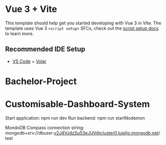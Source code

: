 # Vue 3 + Vite

This template should help get you started developing with Vue 3 in Vite. The template uses Vue 3 `<script setup>` SFCs, check out the [script setup docs](https://v3.vuejs.org/api/sfc-script-setup.html#sfc-script-setup) to learn more.

## Recommended IDE Setup

- [VS Code](https://code.visualstudio.com/) + [Volar](https://marketplace.visualstudio.com/items?itemName=Vue.volar)
# Bachelor-Project
# Customisable-Dashboard-System

Start application: npm run dev
Run backend: npm run startNodemon

MondoDB Compass connection string: mongodb+srv://dbuser:y2J4VJdzSu53eJUV@cluster0.luieljo.mongodb.net/test